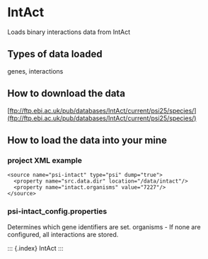 # IntAct

Loads binary interactions data from IntAct

## Types of data loaded

genes, interactions

## How to download the data

[ftp://ftp.ebi.ac.uk/pub/databases/IntAct/current/psi25/species/](ftp://ftp.ebi.ac.uk/pub/databases/IntAct/current/psi25/species/)

## How to load the data into your mine

### project XML example

```text
<source name="psi-intact" type="psi" dump="true">
  <property name="src.data.dir" location="/data/intact"/>
  <property name="intact.organisms" value="7227"/>
</source>
```

### psi-intact\_config.properties

Determines which gene identifiers are set. organisms - If none are configured, all interactions are stored.

::: {.index} IntAct :::

